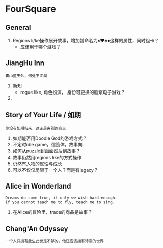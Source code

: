# FourSquare

## General

1.  Regions li/ke操作展开故事，增加暂命名为♠️♥️♣️♦️这样的属性，同时组卡？
    -   应该用于哪个游戏？

## JiangHu Inn

    青山蓝天外，何处不江湖

1.  新知
    -   rogue like, 角色扮演， 身份可更换的脑浆电子游戏？
2.

## Story of Your Life / 如期

    你没有如期归来，这正是离别的意义

1.  如期能否用Doodle God的游戏方式？
2.  不定时idle game，信笺体，故事向
3.  如何从puzzle到画面然后到故事？
4.  故事仍然用regions like的方式操作
5.  仍然有人物的属性与成长
6.  可以不仅仅局限于一个人？而是有legacy？

## Alice in Wonderland

    Dreams do come true, if only we wish hard enough.
    If you cannot teach me to fly, teach me to sing.

1.  在Alice的冒险里，trade的商品是故事？

## Chang'An Odyssey

    一个人只拥有此生此世是不够的，他还应该拥有诗意的世界


